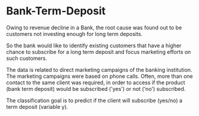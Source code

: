 # Bank-Term-Deposit

Owing to revenue decline in a Bank, the root cause was found out to be customers not investing enough for long term deposits. 

So the bank would like to identify existing customers that have a higher chance to subscribe for a long term deposit and focus marketing efforts on such customers.

The data is related to direct marketing campaigns of the banking institution. The marketing campaigns were based on phone calls. Often, more than one contact to the same client was required, in order to access if the product (bank term deposit) would be subscribed ('yes') or not ('no') subscribed.

The classification goal is to predict if the client will subscribe (yes/no) a term deposit (variable y).
